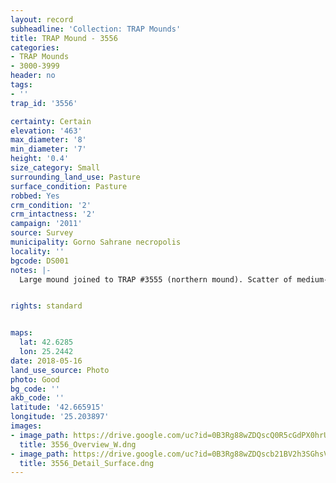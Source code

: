 ```yaml
---
layout: record
subheadline: 'Collection: TRAP Mounds'
title: TRAP Mound - 3556
categories:
- TRAP Mounds
- 3000-3999
header: no
tags:
- ''
trap_id: '3556'

certainty: Certain
elevation: '463'
max_diameter: '8'
min_diameter: '7'
height: '0.4'
size_category: Small
surrounding_land_use: Pasture
surface_condition: Pasture
robbed: Yes
crm_condition: '2'
crm_intactness: '2'
campaign: '2011'
source: Survey
municipality: Gorno Sahrane necropolis
locality: ''
bgcode: DS001
notes: |-
  Large mound joined to TRAP #3555 (northern mound). Scatter of medium-sized stones.


rights: standard


maps:
  lat: 42.6285
  lon: 25.2442
date: 2018-05-16
land_use_source: Photo
photo: Good
bg_code: ''
akb_code: ''
latitude: '42.665915'
longitude: '25.203897'
images:
- image_path: https://drive.google.com/uc?id=0B3Rg88wZDQscQ0R5cGdPX0hrU0U
  title: 3556_Overview_W.dng
- image_path: https://drive.google.com/uc?id=0B3Rg88wZDQscb21BV2h3SGhsVXM
  title: 3556_Detail_Surface.dng
---
```

